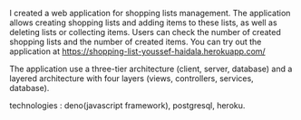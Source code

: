 I created a web application for shopping lists management. The application allows creating shopping lists and adding items  to these lists, as well as deleting lists or collecting items. Users can check the number of created shopping lists and the number of created items. You can try out the application at https://shopping-list-youssef-haidala.herokuapp.com/

The application use a three-tier architecture (client, server, database) and a layered architecture with four layers (views, controllers, services, database).

technologies : deno(javascript framework), postgresql, heroku.
